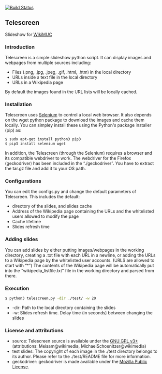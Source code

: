 [![Build Status](https://travis-ci.com/meisam-wiki/telescreen.svg?branch=master)](https://travis-ci.com/meisam-wiki/telescreen)
## Telescreen
Slideshow for [WikiMUC](https://de.wikipedia.org/wiki/Wikipedia:WikiMUC)

### Introduction
Telescreen is a simple slideshow python script. It can display images and webpages from multiple sources including:
* Files (.png, .jpg, .jpeg, .gif, .html, .htm) in the local directory
* URLs inside a text file in the local directory
* URLs in a Wikipedia page

By default the images found in the URL lists will be locally cached.

### Installation
Telescreen uses [Selenium](https://github.com/SeleniumHQ/selenium/) to control a local web browser. It also depends on the wget python package to download the images and cache them locally.
You can simpley install these using the Python's package installer (pip) as:

```sh
$ sudo apt-get install python3 pip3
$ pip3 install selenium wget
```
In addition, the Telescreen (through the Selenium) requires a browser and its compatible webdriver to work.
The webdriver for the Firefox (geckodriver) has been included in the “./geckodriver”. You have to extract the tar.gz file and add it to your OS path.

### Configurations
You can edit the configs.py and change the default parameters of Telescreen. This includes the default:
- directory of the slides, and slides cache
- Address of the Wikipedia page containing the URLs and the whitelisted users allowed to modify the page
- Cache lifetime
- Slides refresh time

### Adding slides
You can add slides by either putting images/webpages in the working directory, creating a .txt file with each URL in a newline, or adding the URLs to a Wikipedia page by the whitelisted user accounts. (URLS are allowed to start with “*”) 
The contents of the Wikipedia page will be automatically put into the “wikipedia_listfile.txt” file in the working directory and parsed from there.

### Execution
```sh
$ python3 telescreen.py -dir ./test/ -w 20
```
  - -dir: Path to the local directory containing the slides
  - -w: Slides refresh time. Delay time (in seconds) between changing the slides

### License and attributions

* source: Telescreen source is available under the [GNU GPL v3+] (attributions: Meisam@wikimedia, MichaelSchoenitzer@wikimedia)
* test slides: The copyright of each image in the ./test directory belongs to its author. Please refer to the ./test/README file for more information.
* geckodriver: geckodriver is made available under the [Mozilla Public License].

[GNU GPL v3+]: https://www.gnu.org/licenses/quick-guide-gplv3.html
[Mozilla Public License]: https://www.mozilla.org/en-US/MPL/2.0/
